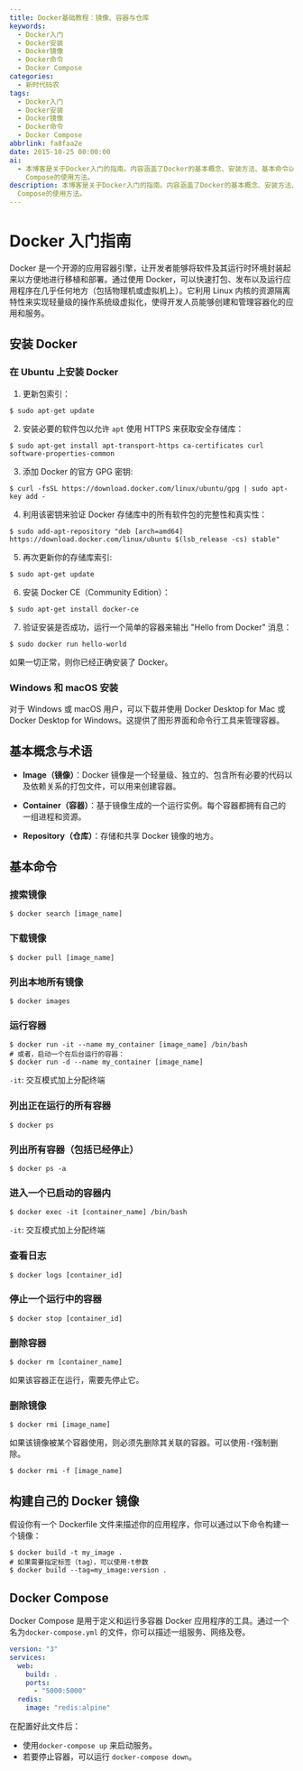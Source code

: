 ```yaml
---
title: Docker基础教程：镜像、容器与仓库
keywords:
  - Docker入门
  - Docker安装
  - Docker镜像
  - Docker命令
  - Docker Compose
categories:
  - 新时代码农
tags:
  - Docker入门
  - Docker安装
  - Docker镜像
  - Docker命令
  - Docker Compose
abbrlink: fa8faa2e
date: 2015-10-25 00:00:00
ai:
  - 本博客是关于Docker入门的指南。内容涵盖了Docker的基本概念、安装方法、基本命令以及如何构建自己的镜像和Docker Compose的使用。Docker是一个开源的应用容器引擎，让开发者能够将软件及其运行时环境封装起来以方便地进行移植和部署。通过使用Docker，可以快速打包、发布以及运行应用程序在几乎任何地方（包括物理机或虚拟机上）。它利用Linux内核的资源隔离特性来实现轻量级的操作系统级虚拟化，使得开发人员能够创建和管理容器化的应用和服务。博客还提供了在Ubuntu、Windows和macOS上安装Docker的详细步骤和基本命令的解释。此外，还介绍了如何构建自己的Docker镜像和Docker
    Compose的使用方法。
description: 本博客是关于Docker入门的指南。内容涵盖了Docker的基本概念、安装方法、基本命令以及如何构建自己的镜像和Docker Compose的使用。Docker是一个开源的应用容器引擎，让开发者能够将软件及其运行时环境封装起来以方便地进行移植和部署。通过使用Docker，可以快速打包、发布以及运行应用程序在几乎任何地方（包括物理机或虚拟机上）。它利用Linux内核的资源隔离特性来实现轻量级的操作系统级虚拟化，使得开发人员能够创建和管理容器化的应用和服务。博客还提供了在Ubuntu、Windows和macOS上安装Docker的详细步骤和基本命令的解释。此外，还介绍了如何构建自己的Docker镜像和Docker
  Compose的使用方法。
---
```


# Docker 入门指南

Docker 是一个开源的应用容器引擎，让开发者能够将软件及其运行时环境封装起来以方便地进行移植和部署。通过使用 Docker，可以快速打包、发布以及运行应用程序在几乎任何地方（包括物理机或虚拟机上）。它利用 Linux 内核的资源隔离特性来实现轻量级的操作系统级虚拟化，使得开发人员能够创建和管理容器化的应用和服务。

## 安装 Docker

### 在 Ubuntu 上安装 Docker

1. 更新包索引：

```shell
$ sudo apt-get update
```

2. 安装必要的软件包以允许 `apt` 使用 HTTPS 来获取安全存储库：

```shell
$ sudo apt-get install apt-transport-https ca-certificates curl software-properties-common
```

3. 添加 Docker 的官方 GPG 密钥:

```shell
$ curl -fsSL https://download.docker.com/linux/ubuntu/gpg | sudo apt-key add -
```

4. 利用该密钥来验证 Docker 存储库中的所有软件包的完整性和真实性：

```shell
$ sudo add-apt-repository "deb [arch=amd64] https://download.docker.com/linux/ubuntu $(lsb_release -cs) stable"
```

5. 再次更新你的存储库索引:

```shell
$ sudo apt-get update
```

6. 安装 Docker CE（Community Edition）：

```shell
$ sudo apt-get install docker-ce
```

7. 验证安装是否成功，运行一个简单的容器来输出 "Hello from Docker" 消息：

```shell
$ sudo docker run hello-world
```

如果一切正常，则你已经正确安装了 Docker。

### Windows 和 macOS 安装

对于 Windows 或 macOS 用户，可以下载并使用 Docker Desktop for Mac 或 Docker Desktop for Windows。这提供了图形界面和命令行工具来管理容器。

## 基本概念与术语

- **Image（镜像）**：Docker 镜像是一个轻量级、独立的、包含所有必要的代码以及依赖关系的打包文件，可以用来创建容器。
- **Container（容器）**：基于镜像生成的一个运行实例。每个容器都拥有自己的一组进程和资源。

- **Repository（仓库）**：存储和共享 Docker 镜像的地方。

## 基本命令

### 搜索镜像

```shell
$ docker search [image_name]
```

### 下载镜像

```shell
$ docker pull [image_name]
```

### 列出本地所有镜像

```shell
$ docker images
```

### 运行容器

```shell
$ docker run -it --name my_container [image_name] /bin/bash
# 或者，启动一个在后台运行的容器：
$ docker run -d --name my_container [image_name]
```

`-it`: 交互模式加上分配终端

### 列出正在运行的所有容器

```shell
$ docker ps
```

### 列出所有容器（包括已经停止）

```shell
$ docker ps -a
```

### 进入一个已启动的容器内

```shell
$ docker exec -it [container_name] /bin/bash
```

`-it`: 交互模式加上分配终端

### 查看日志

```shell
$ docker logs [container_id]
```

### 停止一个运行中的容器

```shell
$ docker stop [container_id]
```

### 删除容器

```shell
$ docker rm [container_name]
```

如果该容器正在运行，需要先停止它。

### 删除镜像

```shell
$ docker rmi [image_name]
```

如果该镜像被某个容器使用，则必须先删除其关联的容器。可以使用`-f`强制删除。

```shell
$ docker rmi -f [image_name]
```

## 构建自己的 Docker 镜像

假设你有一个 Dockerfile 文件来描述你的应用程序，你可以通过以下命令构建一个镜像：

```shell
$ docker build -t my_image .
# 如果需要指定标签（tag），可以使用-t参数
$ docker build --tag=my_image:version .
```

## Docker Compose

Docker Compose 是用于定义和运行多容器 Docker 应用程序的工具。通过一个名为`docker-compose.yml` 的文件，你可以描述一组服务、网络及卷。

```yaml
version: "3"
services:
  web:
    build: .
    ports:
      - "5000:5000"
  redis:
    image: "redis:alpine"
```

在配置好此文件后：

- 使用`docker-compose up` 来启动服务。
- 若要停止容器，可以运行 `docker-compose down`。
